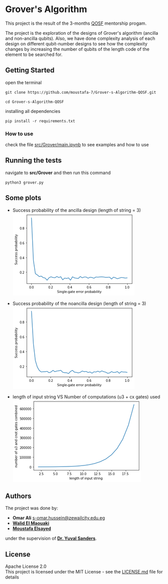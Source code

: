 # Grover's Algorithm

This project is the result of the 3-months [QOSF](https://qosf.org/) mentorship progam. 

The project is the exploration of the designs of Grover's algorithm (ancilla and non-ancilla qubits). Also, we have done complexity analysis of each design on different qubit-number designs to see how the complexity changes by increasing the number of qubits of the length code of the element to be searched for.


## Getting Started
open the terminal
```
git clone https://github.com/moustafa-7/Grover-s-Algorithm-QOSF.git
``` 
```
cd Grover-s-Algorithm-QOSF
```
installing all dependencies
```
pip install -r requirements.txt
```


### How to use

check the file [src/Grover/main.ipynb](https://github.com/moustafa-7/Grover-s-Algorithm-QOSF/blob/master/src/Grover/main.ipynb) to see examples and how to use


## Running the tests
navigate to **src/Grover** and then run this command
```
python3 grover.py
```

## Some plots
* Success probability of the ancilla design (length of string = 3)
![image](src/Different%20Designs%20Comparison/ancilla_success_prob.png)

* Success probability of the noancilla design (length of string = 3)
![image](src/Different%20Designs%20Comparison/noancilla_success_prob.png)

* length of input string VS Number of computations (u3 + cx gates) used
![image](src/Different%20Designs%20Comparison/computations.png)




## Authors

The project was done by:
*  **Omar Ali** s-omar.hussein@zewailcity.edu.eg
*  [**Walid El Maouaki**](https://github.com/walid-mk)
*  [**Moustafa Elsayed**](https://github.com/moustafa-7) 

under the supervision of [**Dr. Yuval Sanders**](https://researchers.mq.edu.au/en/persons/yuval-sanders/publications/).

## License
Apache License 2.0<br/>
This project is licensed under the MIT License - see the [LICENSE.md](https://github.com/moustafa-7/Grover-s-Algorithm-QOSF/blob/master/LICENSE) file for details
